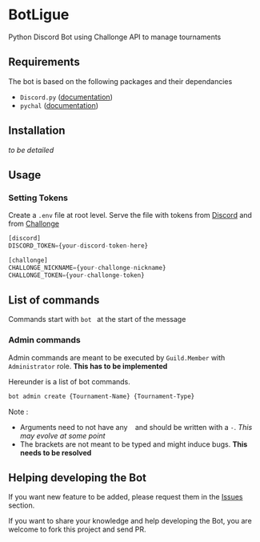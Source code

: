 # BotLigue
Python Discord Bot using Challonge API to manage tournaments

## Requirements
The bot is based on the following packages and their dependancies
* `Discord.py` ([documentation](https://discordpy.readthedocs.io/en/latest/index.html))
* `pychal` ([documentation](https://github.com/ZEDGR/pychal))

## Installation
*to be detailed*

## Usage
### Setting Tokens
Create a `.env` file at root level. Serve the file with tokens from
[Discord](https://discord.com/developers/) and from
[Challonge](https://challonge.com/fr/settings/developer)
```python
[discord]
DISCORD_TOKEN={your-discord-token-here}

[challonge]
CHALLONGE_NICKNAME={your-challonge-nickname}
CHALLONGE_TOKEN={your-challonge-token}
```

## List of commands
Commands start with `bot ` at the start of the message

### Admin commands
Admin commands are meant to be executed by `Guild.Member` with `Administrator`
role. **This has to be implemented**

Hereunder is a list of bot commands.

```bash
bot admin create {Tournament-Name} {Tournament-Type}
```

Note :
- Arguments need to not have any ` ` and should be written with a `-`.
*This may evolve at some point*
- The brackets are not meant to be typed and might induce bugs.
**This needs to be resolved**

## Helping developing the Bot
If you want new feature to be added, please request them in the
[Issues](https://github.com/Spigushe/BotLigue/issues) section.

If you want to share your knowledge and help developing the Bot, you are welcome
to fork this project and send PR.
